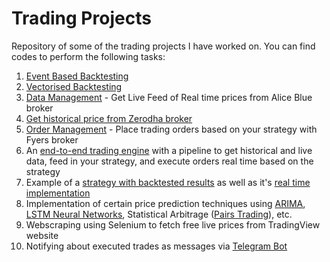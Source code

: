 # Trading Projects

Repository of some of the trading projects I have worked on. You can find codes to perform the following tasks:

1. [Event Based Backtesting](https://github.com/Riddhishah1008/Trading_Projects/blob/master/Backtested%20%2B%20Live%20Strategy/Event%20based%20Backtesting.ipynb)
2. [Vectorised Backtesting](https://github.com/Riddhishah1008/Trading_Projects/tree/master/Vectorised%20Backtesting)
3. [Data Management](https://github.com/Riddhishah1008/Trading_Projects/blob/master/Customisable_Strategy_with_Trading_Engine/AliceBlueDataProject.py) - Get Live Feed of Real time prices from Alice Blue broker
4. [Get historical price from Zerodha broker](https://github.com/Riddhishah1008/Trading_Projects/blob/master/Customisable_Strategy_with_Trading_Engine/Zerodha.py)
5. [Order Management](https://github.com/Riddhishah1008/Trading_Projects/blob/master/Basic%20Strategies%20with%20Live%20Data%20Feed%20and%20Order%20Management%20System/Basic%20Strategy.ipynb) - Place trading orders based on your strategy with Fyers broker
6. An [end-to-end trading engine](https://github.com/Riddhishah1008/Trading_Projects/tree/master/Customisable_Strategy_with_Trading_Engine) with a pipeline to get historical and live data, feed in your strategy, and execute orders real time based on the strategy
7. Example of a [strategy with backtested results](https://github.com/Riddhishah1008/Trading_Projects/blob/master/Backtested%20%2B%20Live%20Strategy/Event%20based%20Backtesting.ipynb) as well as it's [real time implementation](https://github.com/Riddhishah1008/Trading_Projects/tree/master/Backtested%20%2B%20Live%20Strategy/Live%20Implementation)
8. Implementation of certain price prediction techniques using [ARIMA](https://github.com/Riddhishah1008/Trading_Projects/blob/master/Advanced%20Techniques/ARIMA.ipynb), [LSTM Neural Networks](https://github.com/Riddhishah1008/Trading_Projects/blob/master/Advanced%20Techniques/LSTM.ipynb), Statistical Arbitrage ([Pairs Trading](https://github.com/Riddhishah1008/Trading_Projects/blob/master/Advanced%20Techniques/Pairs%20Trading.ipynb)), etc.
10. Webscraping using Selenium to fetch free live prices from TradingView website
11. Notifying about executed trades as messages via [Telegram Bot](https://github.com/Riddhishah1008/Trading_Projects/blob/master/Customisable_Strategy_with_Trading_Engine/telegram_bot.py)
